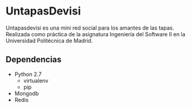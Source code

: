UntapasDevisi
=============

Untapasdevisi es una mini red social para los amantes de las tapas. Realizada
como práctica de la asignatura Ingeniería del Software II en la Universidad
Politécnica de Madrid.


Dependencias
------------

- Python 2.7
  - virtualenv
  - pip
- Mongodb
- Redis